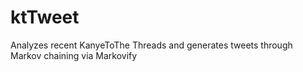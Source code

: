 # ktTweet

Analyzes recent KanyeToThe Threads and generates tweets through Markov chaining via Markovify
